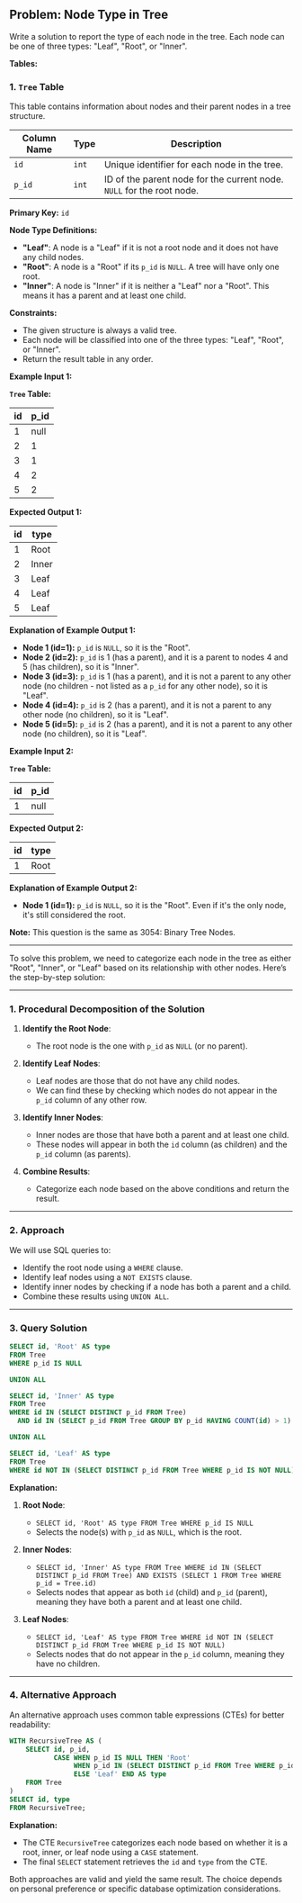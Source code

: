 ## Problem: Node Type in Tree

Write a solution to report the type of each node in the tree. Each node can be one of three types: "Leaf", "Root", or "Inner".

**Tables:**

### 1. `Tree` Table

This table contains information about nodes and their parent nodes in a tree structure.

| Column Name | Type | Description                                                                 |
| ----------- | -------- | --------------------------------------------------------------------------- |
| `id`          | `int`  | Unique identifier for each node in the tree.                               |
| `p_id`        | `int`  | ID of the parent node for the current node. `NULL` for the root node.      |

**Primary Key:** `id`

**Node Type Definitions:**

*   **"Leaf"**: A node is a "Leaf" if it is not a root node and it does not have any child nodes.
*   **"Root"**: A node is a "Root" if its `p_id` is `NULL`. A tree will have only one root.
*   **"Inner"**: A node is "Inner" if it is neither a "Leaf" nor a "Root". This means it has a parent and at least one child.

**Constraints:**

*   The given structure is always a valid tree.
*   Each node will be classified into one of the three types: "Leaf", "Root", or "Inner".
*   Return the result table in any order.

**Example Input 1:**

**`Tree` Table:**

| id  | p\_id |
| --- | ----- |
| 1   | null  |
| 2   | 1     |
| 3   | 1     |
| 4   | 2     |
| 5   | 2     |

**Expected Output 1:**

| id  | type  |
| --- | ----- |
| 1   | Root  |
| 2   | Inner |
| 3   | Leaf  |
| 4   | Leaf  |
| 5   | Leaf  |

**Explanation of Example Output 1:**

*   **Node 1 (id=1):** `p_id` is `NULL`, so it is the "Root".
*   **Node 2 (id=2):** `p_id` is 1 (has a parent), and it is a parent to nodes 4 and 5 (has children), so it is "Inner".
*   **Node 3 (id=3):** `p_id` is 1 (has a parent), and it is not a parent to any other node (no children - not listed as a `p_id` for any other node), so it is "Leaf".
*   **Node 4 (id=4):** `p_id` is 2 (has a parent), and it is not a parent to any other node (no children), so it is "Leaf".
*   **Node 5 (id=5):** `p_id` is 2 (has a parent), and it is not a parent to any other node (no children), so it is "Leaf".

**Example Input 2:**

**`Tree` Table:**

| id  | p\_id |
| --- | ----- |
| 1   | null  |

**Expected Output 2:**

| id  | type  |
| --- | ----- |
| 1   | Root  |

**Explanation of Example Output 2:**

*   **Node 1 (id=1):** `p_id` is `NULL`, so it is the "Root". Even if it's the only node, it's still considered the root.

**Note:** This question is the same as 3054: Binary Tree Nodes.

---

To solve this problem, we need to categorize each node in the tree as either "Root", "Inner", or "Leaf" based on its relationship with other nodes. Here’s the step-by-step solution:

---

### **1. Procedural Decomposition of the Solution**

1. **Identify the Root Node**:  
   - The root node is the one with `p_id` as `NULL` (or no parent).

2. **Identify Leaf Nodes**:  
   - Leaf nodes are those that do not have any child nodes.  
   - We can find these by checking which nodes do not appear in the `p_id` column of any other row.

3. **Identify Inner Nodes**:  
   - Inner nodes are those that have both a parent and at least one child.  
   - These nodes will appear in both the `id` column (as children) and the `p_id` column (as parents).

4. **Combine Results**:  
   - Categorize each node based on the above conditions and return the result.

---

### **2. Approach**

We will use SQL queries to:
- Identify the root node using a `WHERE` clause.
- Identify leaf nodes using a `NOT EXISTS` clause.
- Identify inner nodes by checking if a node has both a parent and a child.
- Combine these results using `UNION ALL`.

---

### **3. Query Solution**

```sql
SELECT id, 'Root' AS type
FROM Tree
WHERE p_id IS NULL

UNION ALL

SELECT id, 'Inner' AS type
FROM Tree
WHERE id IN (SELECT DISTINCT p_id FROM Tree)
  AND id IN (SELECT p_id FROM Tree GROUP BY p_id HAVING COUNT(id) > 1)

UNION ALL

SELECT id, 'Leaf' AS type
FROM Tree
WHERE id NOT IN (SELECT DISTINCT p_id FROM Tree WHERE p_id IS NOT NULL);
```

**Explanation:**

1. **Root Node**:  
   - `SELECT id, 'Root' AS type FROM Tree WHERE p_id IS NULL`  
   - Selects the node(s) with `p_id` as `NULL`, which is the root.

2. **Inner Nodes**:  
   - `SELECT id, 'Inner' AS type FROM Tree WHERE id IN (SELECT DISTINCT p_id FROM Tree) AND EXISTS (SELECT 1 FROM Tree WHERE p_id = Tree.id)`  
   - Selects nodes that appear as both `id` (child) and `p_id` (parent), meaning they have both a parent and at least one child.

3. **Leaf Nodes**:  
   - `SELECT id, 'Leaf' AS type FROM Tree WHERE id NOT IN (SELECT DISTINCT p_id FROM Tree WHERE p_id IS NOT NULL)`  
   - Selects nodes that do not appear in the `p_id` column, meaning they have no children.

---

### **4. Alternative Approach**

An alternative approach uses common table expressions (CTEs) for better readability:

```sql
WITH RecursiveTree AS (
    SELECT id, p_id,
           CASE WHEN p_id IS NULL THEN 'Root'
                WHEN p_id IN (SELECT DISTINCT p_id FROM Tree WHERE p_id IS NOT NULL) THEN 'Inner'
                ELSE 'Leaf' END AS type
    FROM Tree
)
SELECT id, type
FROM RecursiveTree;
```

**Explanation:**

- The CTE `RecursiveTree` categorizes each node based on whether it is a root, inner, or leaf node using a `CASE` statement.
- The final `SELECT` statement retrieves the `id` and `type` from the CTE.

Both approaches are valid and yield the same result. The choice depends on personal preference or specific database optimization considerations.
